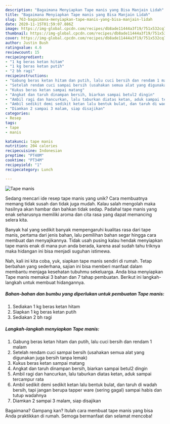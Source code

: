 ```yaml
---
description: "Bagaimana Menyiapkan Tape manis yang Bisa Manjain Lidah"
title: "Bagaimana Menyiapkan Tape manis yang Bisa Manjain Lidah"
slug: 763-bagaimana-menyiapkan-tape-manis-yang-bisa-manjain-lidah
date: 2020-11-15T01:59:07.886Z
image: https://img-global.cpcdn.com/recipes/db8ade11444a3f19/751x532cq70/tape-manis-foto-resep-utama.jpg
thumbnail: https://img-global.cpcdn.com/recipes/db8ade11444a3f19/751x532cq70/tape-manis-foto-resep-utama.jpg
cover: https://img-global.cpcdn.com/recipes/db8ade11444a3f19/751x532cq70/tape-manis-foto-resep-utama.jpg
author: Justin Bush
ratingvalue: 4.6
reviewcount: 15
recipeingredient:
- "1 kg beras ketan hitam"
- "1 kg beras ketan putih"
- "2 bh ragi"
recipeinstructions:
- "Gabung beras ketan hitam dan putih, lalu cuci bersih dan rendam 1 malam"
- "Setelah rendam cuci sampai bersih (usahakan semua alat yang digunakan juga bersih tanpa lemak)"
- "Kukus beras ketan sampai matang"
- "Angkat dan taruh dinampan bersih, biarkan sampai betul2 dingin"
- "Ambil ragi dan hancurkan, lalu taburkan diatas ketan, aduk sampai tercampur rata"
- "Ambil sedikit demi sedikit ketan lalu bentuk bulat, dan taruh di wadah bersih, tapi jangan berupa tapper ware (sering gagal) sampai habis dan tutup wadahnya"
- "Diamkan 2 sampai 3 malam, siap disajikan"
categories:
- Resep
tags:
- tape
- manis

katakunci: tape manis 
nutrition: 204 calories
recipecuisine: Indonesian
preptime: "PT40M"
cooktime: "PT34M"
recipeyield: "1"
recipecategory: Lunch

---
```



![Tape manis](https://img-global.cpcdn.com/recipes/db8ade11444a3f19/751x532cq70/tape-manis-foto-resep-utama.jpg)

Sedang mencari ide resep tape manis yang unik? Cara membuatnya memang tidak susah dan tidak juga mudah. Kalau salah mengolah maka hasilnya akan hambar dan bahkan tidak sedap. Padahal tape manis yang enak seharusnya memiliki aroma dan cita rasa yang dapat memancing selera kita.



Banyak hal yang sedikit banyak mempengaruhi kualitas rasa dari tape manis, pertama dari jenis bahan, lalu pemilihan bahan segar hingga cara membuat dan menyajikannya. Tidak usah pusing kalau hendak menyiapkan tape manis enak di mana pun anda berada, karena asal sudah tahu triknya maka hidangan ini bisa menjadi suguhan istimewa.


Nah, kali ini kita coba, yuk, siapkan tape manis sendiri di rumah. Tetap berbahan yang sederhana, sajian ini bisa memberi manfaat dalam membantu menjaga kesehatan tubuhmu sekeluarga. Anda bisa menyiapkan Tape manis memakai 3 bahan dan 7 tahap pembuatan. Berikut ini langkah-langkah untuk membuat hidangannya.

<!--inarticleads1-->

##### Bahan-bahan dan bumbu yang diperlukan untuk pembuatan Tape manis:

1. Sediakan 1 kg beras ketan hitam
1. Siapkan 1 kg beras ketan putih
1. Sediakan 2 bh ragi




<!--inarticleads2-->

##### Langkah-langkah menyiapkan Tape manis:

1. Gabung beras ketan hitam dan putih, lalu cuci bersih dan rendam 1 malam
1. Setelah rendam cuci sampai bersih (usahakan semua alat yang digunakan juga bersih tanpa lemak)
1. Kukus beras ketan sampai matang
1. Angkat dan taruh dinampan bersih, biarkan sampai betul2 dingin
1. Ambil ragi dan hancurkan, lalu taburkan diatas ketan, aduk sampai tercampur rata
1. Ambil sedikit demi sedikit ketan lalu bentuk bulat, dan taruh di wadah bersih, tapi jangan berupa tapper ware (sering gagal) sampai habis dan tutup wadahnya
1. Diamkan 2 sampai 3 malam, siap disajikan




Bagaimana? Gampang kan? Itulah cara membuat tape manis yang bisa Anda praktikkan di rumah. Semoga bermanfaat dan selamat mencoba!
